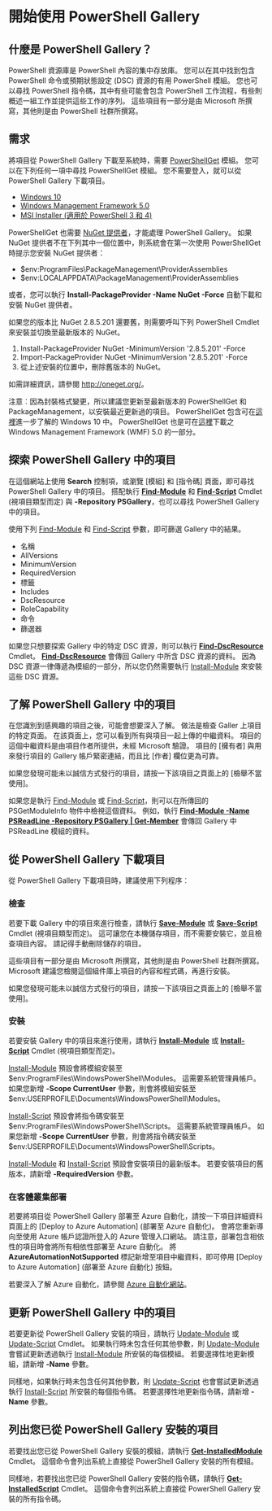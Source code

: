# 開始使用 PowerShell Gallery

## 什麼是 PowerShell Gallery？

PowerShell 資源庫是 PowerShell 內容的集中存放庫。
您可以在其中找到包含 PowerShell 命令或預期狀態設定 (DSC) 資源的有用 PowerShell 模組。 您也可以尋找 PowerShell 指令碼，其中有些可能會包含 PowerShell 工作流程，有些則概述一組工作並提供這些工作的序列。
這些項目有一部分是由 Microsoft 所撰寫，其他則是由 PowerShell 社群所撰寫。

## 需求

將項目從 PowerShell Gallery 下載至系統時，需要 [PowerShellGet](http://go.microsoft.com/fwlink/?LinkID=760387&clcid=0x409) 模組。 您可以在下列任何一項中尋找 PowerShellGet 模組。 您不需要登入，就可以從 PowerShell Gallery 下載項目。

-   [Windows 10](http://go.microsoft.com/fwlink/?LinkID=624830&clcid=0x409)
-   [Windows Management Framework 5.0](http://go.microsoft.com/fwlink/?LinkId=398175)
-   [MSI Installer (適用於 PowerShell 3 和 4)](http://go.microsoft.com/fwlink/?LinkID=746217&clcid=0x409)

PowerShellGet 也需要 [NuGet 提供者](http://go.microsoft.com/fwlink/?LinkId=722208)，才能處理 PowerShell Gallery。 如果 NuGet 提供者不在下列其中一個位置中，則系統會在第一次使用 PowerShellGet 時提示您安裝 NuGet 提供者：

-   $env:ProgramFiles\\PackageManagement\\ProviderAssemblies
-   $env:LOCALAPPDATA\\PackageManagement\\ProviderAssemblies

或者，您可以執行 **Install-PackageProvider -Name NuGet -Force** 自動下載和安裝 NuGet 提供者。

  
如果您的版本比 NuGet 2.8.5.201 還要舊，則需要呼叫下列 PowerShell Cmdlet 來安裝並切換至最新版本的 NuGet。

1.  Install-PackageProvider NuGet -MinimumVersion '2.8.5.201' -Force
2.  Import-PackageProvider NuGet -MinimumVersion '2.8.5.201' -Force
3.  從上述安裝的位置中，刪除舊版本的 NuGet。

如需詳細資訊，請參閱 <http://oneget.org/>。

  
注意︰因為封裝格式變更，所以建議您更新至最新版本的 PowerShellGet 和 PackageManagement，以安裝最近更新過的項目。 PowerShellGet 包含可在[這裡](http://go.microsoft.com/fwlink/?LinkID=624830&clcid=0x409)進一步了解的 Windows 10 中。
PowerShellGet 也是可在[這裡](http://go.microsoft.com/fwlink/?LinkId=398175)下載之 Windows Management Framework (WMF) 5.0 的一部分。

## 探索 PowerShell Gallery 中的項目

在這個網站上使用 **Search** 控制項，或瀏覽 [模組] 和 [指令碼] 頁面，即可尋找 PowerShell Gallery 中的項目。 搭配執行 [**Find-Module**](http://go.microsoft.com/fwlink/?LinkID=760387&clcid=0x409) 和 [**Find-Script**](http://go.microsoft.com/fwlink/?LinkID=760387&clcid=0x409) Cmdlet (視項目類型而定) 與 **-Repository PSGallery**，也可以尋找 PowerShell Gallery 中的項目。

使用下列 [Find-Module](http://go.microsoft.com/fwlink/?LinkID=760387&clcid=0x409) 和 [Find-Script](http://go.microsoft.com/fwlink/?LinkID=760387&clcid=0x409) 參數，即可篩選 Gallery 中的結果。

- 名稱
- AllVersions
- MinimumVersion
- RequiredVersion
- 標籤
- Includes
- DscResource
- RoleCapability
- 命令
- 篩選器

如果您只想要探索 Gallery 中的特定 DSC 資源，則可以執行 [**Find-DscResource**](http://go.microsoft.com/fwlink/?LinkID=760387&clcid=0x409) Cmdlet。
[**Find-DscResource**](http://go.microsoft.com/fwlink/?LinkID=760387&clcid=0x409) 會傳回 Gallery 中所含 DSC 資源的資料。 因為 DSC 資源一律傳遞為模組的一部分，所以您仍然需要執行 [Install-Module](http://go.microsoft.com/fwlink/?LinkID=760387&clcid=0x409) 來安裝這些 DSC 資源。

## 了解 PowerShell Gallery 中的項目

在您識別到感興趣的項目之後，可能會想要深入了解。 做法是檢查 Galler 上項目的特定頁面。 在該頁面上，您可以看到所有與項目一起上傳的中繼資料。 項目的這個中繼資料是由項目作者所提供，未經 Microsoft 驗證。 項目的 [擁有者] 與用來發行項目的 Gallery 帳戶緊密連結，而且比 [作者] 欄位更為可靠。

如果您發現可能未以誠信方式發行的項目，請按一下該項目之頁面上的 [檢舉不當使用]。

如果您是執行 [Find-Module](http://go.microsoft.com/fwlink/?LinkID=760387&clcid=0x409) 或 [Find-Script](http://go.microsoft.com/fwlink/?LinkID=760387&clcid=0x409)，則可以在所傳回的 PSGetModuleInfo 物件中檢視這個資料。 例如，執行 [**Find-Module -Name PSReadLine -Repository PSGallery | Get-Member**](http://go.microsoft.com/fwlink/?LinkID=760387&clcid=0x409) 會傳回 Gallery 中 PSReadLine 模組的資料。

## 從 PowerShell Gallery 下載項目

從 PowerShell Gallery 下載項目時，建議使用下列程序︰

### 檢查

若要下載 Gallery 中的項目來進行檢查，請執行 [**Save-Module**](http://go.microsoft.com/fwlink/?LinkID=760387&clcid=0x409) 或 [**Save-Script**](http://go.microsoft.com/fwlink/?LinkID=760387&clcid=0x409) Cmdlet (視項目類型而定)。 這可讓您在本機儲存項目，而不需要安裝它，並且檢查項目內容。 請記得手動刪除儲存的項目。

這些項目有一部分是由 Microsoft 所撰寫，其他則是由 PowerShell 社群所撰寫。 Microsoft 建議您檢閱這個組件庫上項目的內容和程式碼，再進行安裝。

如果您發現可能未以誠信方式發行的項目，請按一下該項目之頁面上的 [檢舉不當使用]。

### 安裝

若要安裝 Gallery 中的項目來進行使用，請執行 [**Install-Module**](http://go.microsoft.com/fwlink/?LinkID=760387&clcid=0x409) 或 [**Install-Script**](http://go.microsoft.com/fwlink/?LinkID=760387&clcid=0x409) Cmdlet (視項目類型而定)。

[Install-Module](http://go.microsoft.com/fwlink/?LinkID=760387&clcid=0x409) 預設會將模組安裝至 $env:ProgramFiles\\WindowsPowerShell\\Modules。 這需要系統管理員帳戶。 如果您新增 **-Scope CurrentUser** 參數，則會將模組安裝至 $env:USERPROFILE\\Documents\\WindowsPowerShell\\Modules。

[Install-Script](http://go.microsoft.com/fwlink/?LinkID=760387&clcid=0x409) 預設會將指令碼安裝至 $env:ProgramFiles\\WindowsPowerShell\\Scripts。 這需要系統管理員帳戶。 如果您新增 **-Scope CurrentUser** 參數，則會將指令碼安裝至 $env:USERPROFILE\\Documents\\WindowsPowerShell\\Scripts。

[Install-Module](http://go.microsoft.com/fwlink/?LinkID=760387&clcid=0x409) 和 [Install-Script](http://go.microsoft.com/fwlink/?LinkID=760387&clcid=0x409) 預設會安裝項目的最新版本。 若要安裝項目的舊版本，請新增 **-RequiredVersion** 參數。

### 在客體叢集部署

若要將項目從 PowerShell Gallery 部署至 Azure 自動化，請按一下項目詳細資料頁面上的 [Deploy to Azure Automation] (部署至 Azure 自動化)。 會將您重新導向至使用 Azure 帳戶認證所登入的 Azure 管理入口網站。 請注意，部署包含相依性的項目時會將所有相依性部署至 Azure 自動化。 將 **AzureAutomationNotSupported** 標記新增至項目中繼資料，即可停用 [Deploy to Azure Automation] (部署至 Azure 自動化) 按鈕。

若要深入了解 Azure 自動化，請參閱 [Azure 自動化網站](http://azure.microsoft.com/en-us/services/automation/)。

## 更新 PowerShell Gallery 中的項目

若要更新從 PowerShell Gallery 安裝的項目，請執行 [Update-Module](http://go.microsoft.com/fwlink/?LinkID=760387&clcid=0x409) 或 [Update-Script](http://go.microsoft.com/fwlink/?LinkID=760387&clcid=0x409) Cmdlet。 如果執行時未包含任何其他參數，則 [Update-Module](http://go.microsoft.com/fwlink/?LinkID=760387&clcid=0x409) 會嘗試更新透過執行 [Install-Module](http://go.microsoft.com/fwlink/?LinkID=760387&clcid=0x409) 所安裝的每個模組。
若要選擇性地更新模組，請新增 **-Name** 參數。

同樣地，如果執行時未包含任何其他參數，則 [Update-Script](http://go.microsoft.com/fwlink/?LinkID=760387&clcid=0x409) 也會嘗試更新透過執行 [Install-Script](http://go.microsoft.com/fwlink/?LinkID=760387&clcid=0x409) 所安裝的每個指令碼。
若要選擇性地更新指令碼，請新增 **-Name** 參數。

## 列出您已從 PowerShell Gallery 安裝的項目

若要找出您已從 PowerShell Gallery 安裝的模組，請執行 [**Get-InstalledModule**](http://go.microsoft.com/fwlink/?LinkID=760387&clcid=0x409) Cmdlet。 這個命令會列出系統上直接從 PowerShell Gallery 安裝的所有模組。

同樣地，若要找出您已從 PowerShell Gallery 安裝的指令碼，請執行 [**Get-InstalledScript**](http://go.microsoft.com/fwlink/?LinkID=760387&clcid=0x409) Cmdlet。 這個命令會列出系統上直接從 PowerShell Gallery 安裝的所有指令碼。


<!--HONumber=Aug16_HO3-->


